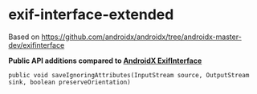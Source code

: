 # exif-interface-extended
Based on https://github.com/androidx/androidx/tree/androidx-master-dev/exifinterface

**Public API additions compared to [AndroidX ExifInterface](https://developer.android.com/reference/androidx/exifinterface/media/ExifInterface)**

`public void saveIgnoringAttributes(InputStream source, OutputStream sink, boolean preserveOrientation)`
